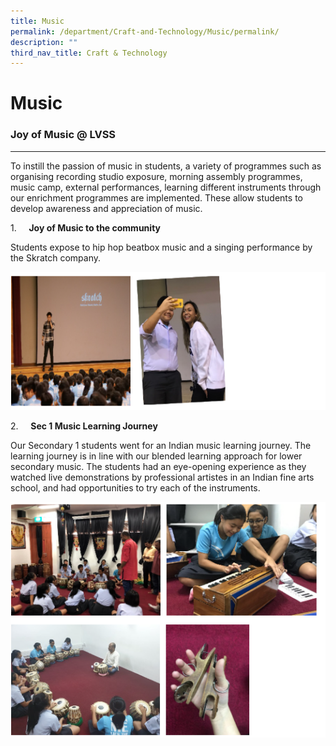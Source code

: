 ```yaml
---
title: Music
permalink: /department/Craft-and-Technology/Music/permalink/
description: ""
third_nav_title: Craft & Technology
---
```

Music
=====

### Joy of Music @ LVSS
-------------------

To instill the passion of music in students, a variety of programmes such as organising recording studio exposure, morning assembly programmes, music camp, external performances, learning different instruments through our enrichment programmes are implemented. These allow students to develop awareness and appreciation of music.

1.     **Joy of Music to the community**

Students expose to hip hop beatbox music and a singing performance by the Skratch company.

![](/images/Music.png)

2.     **Sec 1 Music Learning Journey**

Our Secondary 1 students went for an Indian music learning journey. The learning journey is in line with our blended learning approach for lower secondary music. The students had an eye-opening experience as they watched live demonstrations by professional artistes in an Indian fine arts school, and had opportunities to try each of the instruments.

![](/images/Music1.png)
